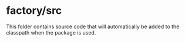 # factory/src

This folder contains source code that will automatically be added to the classpath when
the package is used.
